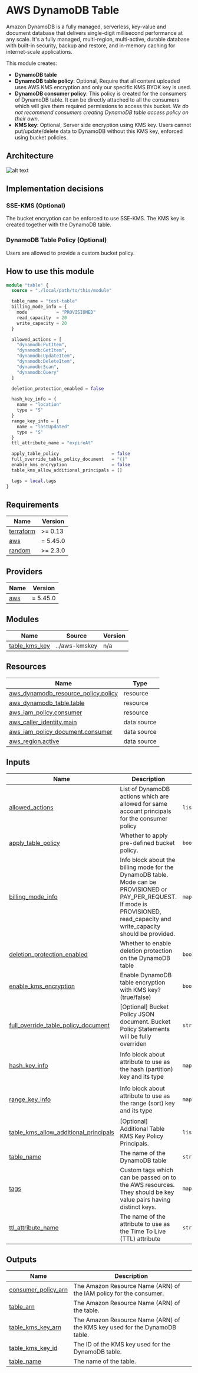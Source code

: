 # AWS DynamoDB Table

Amazon DynamoDB is a fully managed, serverless, key-value and document database that delivers single-digit millisecond performance at any scale. It's a fully managed, multi-region, multi-active, durable database with built-in security, backup and restore, and in-memory caching for internet-scale applications.

This module creates:

- **DynamoDB table**
- **DynamoDB table policy**: Optional, Require that all content uploaded uses AWS KMS encryption and only our specific KMS BYOK key is used.
- **DynamoDB consumer policy**: This policy is created for the consumers of DynamoDB table. It can be directly attached to all the consumers which will give them required permissions to access this bucket. *We do not recommend consumers creating DynamoDB table access policy on their own*.
- **KMS key**: Optional, Server side encryption using KMS key. Users cannot put/update/delete data to DynamoDB without this KMS key, enforced using bucket policies.

## Architecture

![alt text](./images/dynamodb.png)

## Implementation decisions

### SSE-KMS (Optional)

The bucket encryption can be enforced to use SSE-KMS. The KMS key is created together with the DynamoDB table.

### DynamoDB Table Policy (Optional)

Users are allowed to provide a custom bucket policy.

## How to use this module

```terraform
module "table" {
  source = "./local/path/to/this/module"

  table_name = "test-table"
  billing_mode_info = {
    mode           = "PROVISIONED"
    read_capacity  = 20
    write_capacity = 20
  }

  allowed_actions = [
    "dynamodb:PutItem",
    "dynamodb:GetItem",
    "dynamodb:UpdateItem",
    "dynamodb:DeleteItem",
    "dynamodb:Scan",
    "dynamodb:Query"
  ]

  deletion_protection_enabled = false

  hash_key_info = {
    name = "location"
    type = "S"
  }
  range_key_info = {
    name = "lastUpdated"
    type = "S"
  }
  ttl_attribute_name = "expireAt"

  apply_table_policy                    = false
  full_override_table_policy_document   = "{}"
  enable_kms_encryption                 = false
  table_kms_allow_additional_principals = []

  tags = local.tags
}
```

<!-- BEGIN_TF_DOCS -->
## Requirements

| Name | Version |
|------|---------|
| <a name="requirement_terraform"></a> [terraform](#requirement\_terraform) | >= 0.13 |
| <a name="requirement_aws"></a> [aws](#requirement\_aws) | = 5.45.0 |
| <a name="requirement_random"></a> [random](#requirement\_random) | >= 2.3.0 |

## Providers

| Name | Version |
|------|---------|
| <a name="provider_aws"></a> [aws](#provider\_aws) | = 5.45.0 |

## Modules

| Name | Source | Version |
|------|--------|---------|
| <a name="module_table_kms_key"></a> [table\_kms\_key](#module\_table\_kms\_key) | ../aws-kmskey | n/a |

## Resources

| Name | Type |
|------|------|
| [aws_dynamodb_resource_policy.policy](https://registry.terraform.io/providers/hashicorp/aws/5.45.0/docs/resources/dynamodb_resource_policy) | resource |
| [aws_dynamodb_table.table](https://registry.terraform.io/providers/hashicorp/aws/5.45.0/docs/resources/dynamodb_table) | resource |
| [aws_iam_policy.consumer](https://registry.terraform.io/providers/hashicorp/aws/5.45.0/docs/resources/iam_policy) | resource |
| [aws_caller_identity.main](https://registry.terraform.io/providers/hashicorp/aws/5.45.0/docs/data-sources/caller_identity) | data source |
| [aws_iam_policy_document.consumer](https://registry.terraform.io/providers/hashicorp/aws/5.45.0/docs/data-sources/iam_policy_document) | data source |
| [aws_region.active](https://registry.terraform.io/providers/hashicorp/aws/5.45.0/docs/data-sources/region) | data source |

## Inputs

| Name | Description | Type | Default | Required |
|------|-------------|------|---------|:--------:|
| <a name="input_allowed_actions"></a> [allowed\_actions](#input\_allowed\_actions) | List of DynamoDB actions which are allowed for same account principals for the consumer policy | `list(string)` | <pre>[<br>  "s3:GetObject",<br>  "s3:PutObject",<br>  "s3:ListBucket"<br>]</pre> | no |
| <a name="input_apply_table_policy"></a> [apply\_table\_policy](#input\_apply\_table\_policy) | Whether to apply pre-defined bucket policy. | `bool` | `true` | no |
| <a name="input_billing_mode_info"></a> [billing\_mode\_info](#input\_billing\_mode\_info) | Info block about the billing mode for the DynamoDB table. Mode can be PROVISIONED or PAY\_PER\_REQUEST. If mode is PROVISIONED, read\_capacity and write\_capacity should be provided. | `map(string)` | <pre>{<br>  "mode": "PROVISIONED",<br>  "read_capacity": 20,<br>  "write_capacity": 20<br>}</pre> | no |
| <a name="input_deletion_protection_enabled"></a> [deletion\_protection\_enabled](#input\_deletion\_protection\_enabled) | Whether to enable deletion protection on the DynamoDB table | `bool` | `false` | no |
| <a name="input_enable_kms_encryption"></a> [enable\_kms\_encryption](#input\_enable\_kms\_encryption) | Enable DynamoDB table encryption with KMS key? (true/false) | `bool` | `false` | no |
| <a name="input_full_override_table_policy_document"></a> [full\_override\_table\_policy\_document](#input\_full\_override\_table\_policy\_document) | [Optional] Bucket Policy JSON document. Bucket Policy Statements will be fully overriden | `string` | `"{}"` | no |
| <a name="input_hash_key_info"></a> [hash\_key\_info](#input\_hash\_key\_info) | Info block about attribute to use as the hash (partition) key and its type | `map(string)` | <pre>{<br>  "name": "id",<br>  "type": "S"<br>}</pre> | no |
| <a name="input_range_key_info"></a> [range\_key\_info](#input\_range\_key\_info) | Info block about attribute to use as the range (sort) key and its type | `map(string)` | <pre>{<br>  "name": "",<br>  "type": ""<br>}</pre> | no |
| <a name="input_table_kms_allow_additional_principals"></a> [table\_kms\_allow\_additional\_principals](#input\_table\_kms\_allow\_additional\_principals) | [Optional] Additional Table KMS Key Policy Principals. | `list(string)` | `[]` | no |
| <a name="input_table_name"></a> [table\_name](#input\_table\_name) | The name of the DynamoDB table | `string` | n/a | yes |
| <a name="input_tags"></a> [tags](#input\_tags) | Custom tags which can be passed on to the AWS resources. They should be key value pairs having distinct keys. | `map(any)` | `{}` | no |
| <a name="input_ttl_attribute_name"></a> [ttl\_attribute\_name](#input\_ttl\_attribute\_name) | The name of the attribute to use as the Time To Live (TTL) attribute | `string` | `""` | no |

## Outputs

| Name | Description |
|------|-------------|
| <a name="output_consumer_policy_arn"></a> [consumer\_policy\_arn](#output\_consumer\_policy\_arn) | The Amazon Resource Name (ARN) of the IAM policy for the consumer. |
| <a name="output_table_arn"></a> [table\_arn](#output\_table\_arn) | The Amazon Resource Name (ARN) of the table. |
| <a name="output_table_kms_key_arn"></a> [table\_kms\_key\_arn](#output\_table\_kms\_key\_arn) | The Amazon Resource Name (ARN) of the KMS key used for the DynamoDB table. |
| <a name="output_table_kms_key_id"></a> [table\_kms\_key\_id](#output\_table\_kms\_key\_id) | The ID of the KMS key used for the DynamoDB table. |
| <a name="output_table_name"></a> [table\_name](#output\_table\_name) | The name of the table. |
<!-- END_TF_DOCS -->